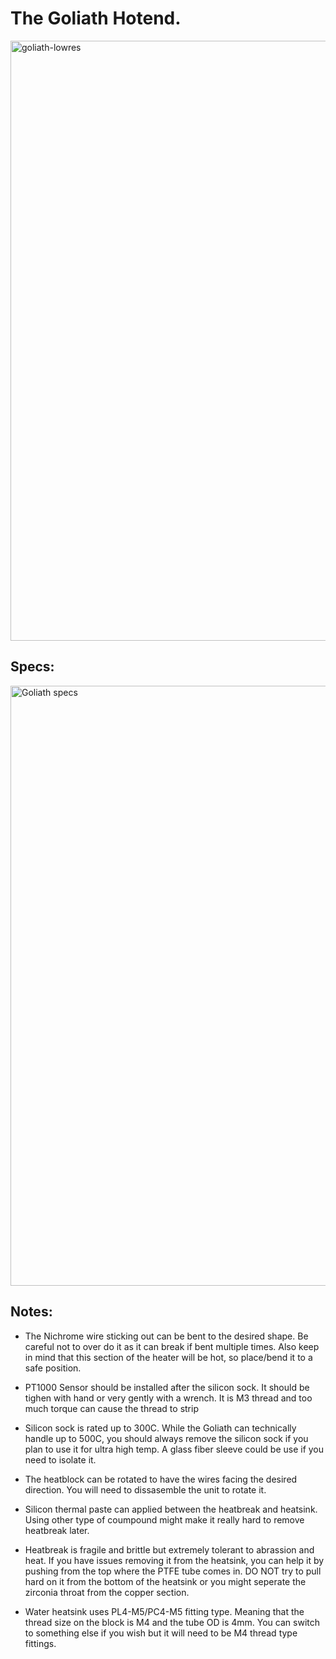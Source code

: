 # The Goliath Hotend. 
<img width="960" alt="goliath-lowres" src="https://user-images.githubusercontent.com/37383368/195914202-b6b73376-22ab-4478-b0bf-7f49b8e3ae7c.png">


## Specs:
<img width="960" alt="Goliath specs" src="https://user-images.githubusercontent.com/37383368/195914352-acbf3fbb-0363-40e2-94bd-2938d76021d7.png">

## Notes:

- The Nichrome wire sticking out can be bent to the desired shape. Be careful not to over do it as it can break if bent multiple times. Also keep in mind that this section of the heater will be hot, so place/bend it to a safe position.

- PT1000 Sensor should be installed after the silicon sock. It should be tighen with hand or very gently with a wrench. It is M3 thread and too much torque can cause the thread to strip

- Silicon sock is rated up to 300C. While the Goliath can technically handle up to 500C, you should always remove the silicon sock if you plan to use it for ultra high temp. A glass fiber sleeve could be use if you need to isolate it. 

- The heatblock can be rotated to have the wires facing the desired direction. You will need to dissasemble the unit to rotate it.

- Silicon thermal paste can applied between the heatbreak and heatsink. Using other type of coumpound might make it really hard to remove heatbreak later.

- Heatbreak is fragile and brittle but extremely tolerant to abrassion and heat. If you have issues removing it from the heatsink, you can help it by pushing from the top where the PTFE tube comes in. DO NOT try to pull hard on it from the bottom of the heatsink or you might seperate the zirconia throat from the copper section.

- Water heatsink uses PL4-M5/PC4-M5 fitting type. Meaning that the thread size on the block is M4 and the tube OD is 4mm. You can switch to something else if you wish but it will need to be M4 thread type fittings. 
